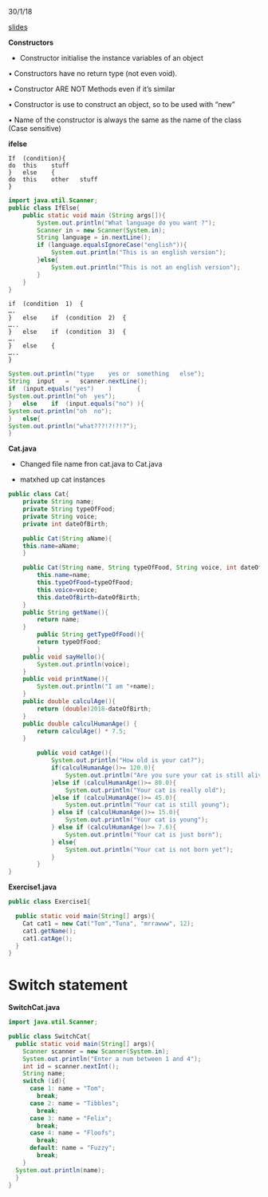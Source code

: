 30/1/18

[slides](https://learningcentral.cf.ac.uk/bbcswebdav/pid-4536022-dt-content-rid-9366132_2/courses/1718-CM6121/ObjectOrientedJava_2.pdf)

**Constructors**

- Constructor	initialise	the	instance	variables	of	an	object

• Constructors	have	no	return	type	(not	even	void).

• Constructor	ARE	NOT	Methods	even	if	it’s	similar

• Constructor	is	use	to	construct	an	object,	so	to	be	used	with	“new”

• Name	of	the	constructor	is	always	the	same	as	the	name	of	the	class	
(Case	sensitive)

**ifelse**
```
If	(condition){	
do	this	stuff
}	else	{	
do	this	other	stuff
}
```


```java
import java.util.Scanner;
public class IfElse{
	public static void main (String args[]){
		System.out.println("What language do you want ?");
		Scanner in = new Scanner(System.in);
		String language = in.nextLine();
		if (language.equalsIgnoreCase("english")){
			System.out.println("This is an english version");
		}else{
			System.out.println("This is not an english version");
		}
	}
}
```

```
if	(condition	1)	{
….
}	else	if	(condition	2)	{
…..
}	else	if	(condition	3)	{
….
}	else	{
…..
}
```

```java
System.out.println("type	yes	or	something	else");
String	input	=	scanner.nextLine();
if	(input.equals("yes")	)		{
System.out.println("oh	yes");
}	else	if	(input.equals("no")	){
System.out.println("oh	no");
}	else{
System.out.println("what???!?!?!?");
}	
```

**Cat.java**

- Changed file name fron cat.java to Cat.java

- matxhed up cat instances
```java
public class Cat{
    private String name;
    private String typeOfFood;
    private String voice;
    private int dateOfBirth;

    public Cat(String aName){
    this.name=aName;
    }

    public Cat(String name, String typeOfFood, String voice, int dateOfBirth){
        this.name=name;
        this.typeOfFood=typeOfFood;
        this.voice=voice;
        this.dateOfBirth=dateOfBirth;
    }
    public String getName(){
        return name;
    }
		public String getTypeOfFood(){
    	return typeOfFood;
		}
    public void sayHello(){
    	System.out.println(voice);
    }
    public void printName(){
        System.out.println("I am "+name);
    }
    public double calculAge(){
        return (double)2018-dateOfBirth;
    }
    public double calculHumanAge() {
        return calculAge() * 7.5;
    }

		public void catAge(){
			System.out.println("How old is your cat?");
			if(calculHumanAge()>= 120.0){
				System.out.println("Are you sure your cat is still alive?");
			}else if (calculHumanAge()>= 80.0){
				System.out.println("Your cat is really old");
			}else if (calculHumanAge()>= 45.0){
				System.out.println("Your cat is still young");
			} else if (calculHumanAge()>= 15.0){
				System.out.println("Your cat is young");
			} else if (calculHumanAge()>= 7.6){
				System.out.println("Your cat is just born");
			} else{
				System.out.println("Your cat is not born yet");
			}
		}
}
```

**Exercise1.java**

```java
public class Exercise1{

  public static void main(String[] args){
    Cat cat1 = new Cat("Tom","Tuna", "mrrawww", 12);
    cat1.getName();
    cat1.catAge();
  }
}

```

# Switch statement

**SwitchCat.java**

```java
import java.util.Scanner;

public class SwitchCat{
  public static void main(String[] args){
    Scanner scanner = new Scanner(System.in);
    System.out.println("Enter a num between 1 and 4");
    int id = scanner.nextInt();
    String name;
    switch (id){
      case 1: name = "Tom";
        break;
      case 2: name = "Tibbles";
        break;
      case 3: name = "Felix";
        break;
      case 4: name = "Floofs";
        break;
      default: name = "Fuzzy";
        break;
    }
  System.out.println(name);
  }
}
```
